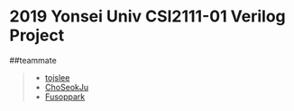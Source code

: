 # 2019 Yonsei Univ CSI2111-01 Verilog Project
##teammate
> * [tojslee](https://github.com/tojslee)
> * [ChoSeokJu](https://github.com/ChoSeokJu)
> * [Fusoppark](https://github.com/Fusoppark)
